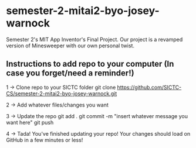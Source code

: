 # semester-2-mitai2-byo-josey-warnock
Semester 2's MIT App Inventor's Final Project. Our project is a revamped version of Minesweeper with our own personal twist.

Instructions to add repo to your computer (In case you forget/need a reminder!)
--------------------
1 -> Clone repo to your SICTC folder
  git clone https://github.com/SICTC-CS/semester-2-mitai2-byo-josey-warnock.git

2 -> Add whatever files/changes you want

3 -> Update the repo
  git add .
  git commit -m "insert whatever message you want here"
  git push

4 -> Tada! You've finished updating your repo! Your changes should load on GitHub in a few minutes or less!
